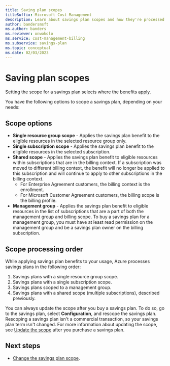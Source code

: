 ```yaml
---
title: Saving plan scopes
titleSuffix: Microsoft Cost Management
description: Learn about savings plan scopes and how they're processed.
author: bandersmsft
ms.author: banders
ms.reviewer: onwokolo
ms.service: cost-management-billing
ms.subservice: savings-plan
ms.topic: conceptual
ms.date: 02/03/2023
---
```


# Saving plan scopes

Setting the scope for a savings plan selects where the benefits apply.

You have the following options to scope a savings plan, depending on your needs:

## Scope options

- **Single resource group scope** - Applies the savings plan benefit to the eligible resources in the selected resource group only.
- **Single subscription scope** - Applies the savings plan benefit to the eligible resources in the selected subscription.
- **Shared scope** - Applies the savings plan benefit to eligible resources within subscriptions that are in the billing context. If a subscription was moved to different billing context, the benefit will no longer be applied to this subscription and will continue to apply to other subscriptions in the billing context.
  - For Enterprise Agreement customers, the billing context is the enrollment.
  - For Microsoft Customer Agreement customers, the billing scope is the billing profile.
- **Management group** - Applies the savings plan benefit to eligible resources in the list of subscriptions that are a part of both the management group and billing scope. To buy a savings plan for a management group, you must have at least read permission on the management group and be a savings plan owner on the billing subscription.

## Scope processing order

While applying savings plan benefits to your usage, Azure processes savings plans in the following order:

1. Savings plans with a single resource group scope.
2. Savings plans with a single subscription scope.
3. Savings plans scoped to a management group.
4. Savings plans with a shared scope (multiple subscriptions), described previously.

You can always update the scope after you buy a savings plan. To do so, go to the savings plan, select **Configuration**, and rescope the savings plan. Rescoping a savings plan isn't a commercial transaction, so your savings plan term isn't changed. For more information about updating the scope, see [Update the scope](manage-savings-plan.md#change-the-savings-plan-scope) after you purchase a savings plan.

## Next steps

- [Change the savings plan scope](manage-savings-plan.md#change-the-savings-plan-scope).